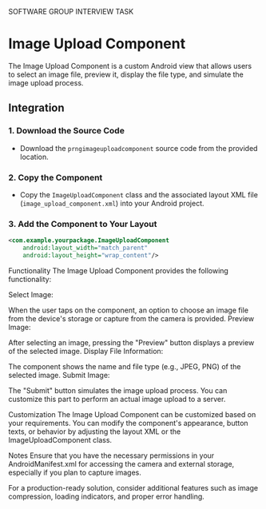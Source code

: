 SOFTWARE GROUP INTERVIEW TASK

# Image Upload Component

The Image Upload Component is a custom Android view that allows users to select an image file, preview it, display the file type, and simulate the image upload process.

## Integration

### 1. Download the Source Code
- Download the `prngimageuploadcomponent` source code from the provided location.

### 2. Copy the Component
- Copy the `ImageUploadComponent` class and the associated layout XML file (`image_upload_component.xml`) into your Android project.

### 3. Add the Component to Your Layout
```xml
<com.example.yourpackage.ImageUploadComponent
    android:layout_width="match_parent"
    android:layout_height="wrap_content"/>
```

Functionality
The Image Upload Component provides the following functionality:

Select Image:

When the user taps on the component, an option to choose an image file from the device's storage or capture from the camera is provided.
Preview Image:

After selecting an image, pressing the "Preview" button displays a preview of the selected image.
Display File Information:

The component shows the name and file type (e.g., JPEG, PNG) of the selected image.
Submit Image:

The "Submit" button simulates the image upload process. You can customize this part to perform an actual image upload to a server.

Customization
The Image Upload Component can be customized based on your requirements. You can modify the component's appearance, button texts, or behavior by adjusting the layout XML or the ImageUploadComponent class.

Notes
Ensure that you have the necessary permissions in your AndroidManifest.xml for accessing the camera and external storage, especially if you plan to capture images.

For a production-ready solution, consider additional features such as image compression, loading indicators, and proper error handling.
